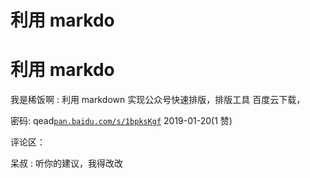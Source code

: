 # 利用 markdo

# 利用 markdo

我是稀饭啊 : 利用 markdown 实现公众号快速排版，排版工具 百度云下载，

密码: qead[`pan.baidu.com/s/1bpksKgf`](https://pan.baidu.com/s/1bpksKgf) 2019-01-20(1 赞)

评论区：

呆叔 : 听你的建议，我得改改